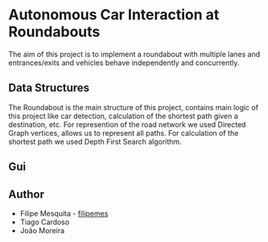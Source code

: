 # Autonomous Car Interaction at Roundabouts

The aim of this project is to implement a roundabout with multiple lanes and
entrances/exits and vehicles behave independently and concurrently.

## Data Structures

The Roundabout is the main structure of this project, contains main logic of this project like car detection,  calculation of the shortest path given a destination, etc. For represention of the road network we used Directed Graph vertices, allows us to represent all paths. For calculation of the shortest path we used Depth First Search algorithm.

## Gui

## Author

* Filipe Mesquita - [filipemes](https://github.com/filipemes)
* Tiago Cardoso
* João Moreira
